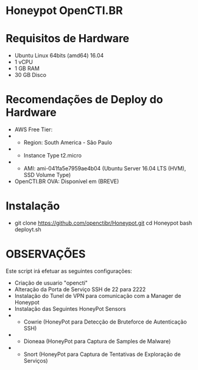 # Honeypot OpenCTI.BR

# Requisitos de Hardware
- Ubuntu Linux 64bits (amd64) 16.04
- 1 vCPU
- 1 GB RAM
- 30 GB Disco

# Recomendações de Deploy do Hardware
- AWS Free Tier: 
- - Region: South America - São Paulo
- - Instance Type t2.micro
- - AMI: ami-041fa5e7959ae4b04 (Ubuntu Server 16.04 LTS (HVM), SSD Volume Type)
- OpenCTI.BR OVA: Disponível em (BREVE)

# Instalação
- git clone https://github.com/openctibr/Honeypot.git
cd Honeypot
bash deployt.sh

# OBSERVAÇÕES
Este script irá efetuar as seguintes configurações:
- Criação de usuario "opencti"
- Alteração da Porta de Serviço SSH de 22 para 2222
- Instalação do Tunel de VPN para comunicação com a Manager de Honeypot
- Instalação das Seguintes HoneyPot Sensors
- - Cowrie (HoneyPot para Detecção de Bruteforce de Autenticação SSH)
- - Dioneaa (HoneyPot para Captura de Samples de Malware)
- - Snort (HoneyPot para Captura de Tentativas de Exploração de Serviços)
